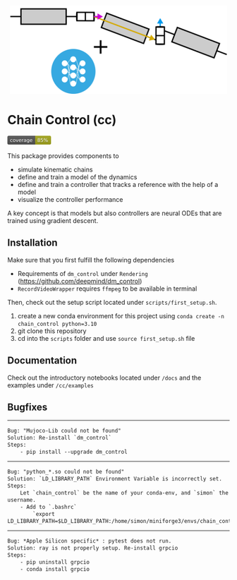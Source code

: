 <p align="center">
<img src="icons/icon2.png" height="200" />
</p>

# Chain Control (cc)

<img src="icons/coverage.svg" height="20" />

This package provides components to 
- simulate kinematic chains
- define and train a model of the dynamics
- define and train a controller that tracks a reference with the help of a model
- visualize the controller performance

A key concept is that models but also controllers are neural ODEs that are trained using gradient descent.

## Installation

Make sure that you first fulfill the following dependencies
- Requirements of `dm_control` under `Rendering` (https://github.com/deepmind/dm_control)
- `RecordVideoWrapper` requires `ffmpeg` to be available in terminal

Then, check out the setup script located under `scripts/first_setup.sh`. 

1. create a new conda environment for this project using `conda create -n chain_control python=3.10`
2. git clone this repository
3. cd into the `scripts` folder and use `source first_setup.sh` file

## Documentation

Check out the introductory notebooks located under `/docs` and the examples under `/cc/examples`

## Bugfixes

---
    Bug: "Mujoco-Lib could not be found"
    Solution: Re-install `dm_control`
    Steps:
        - pip install --upgrade dm_control

---

    Bug: "python_*.so could not be found"
    Solution: `LD_LIBRARY_PATH` Environment Variable is incorrectly set.
    Steps: 
        Let `chain_control` be the name of your conda-env, and `simon` the username.
        - Add to `.bashrc`
            `export LD_LIBRARY_PATH=$LD_LIBRARY_PATH:/home/simon/miniforge3/envs/chain_control/lib`

---

    Bug: *Apple Silicon specific* : pytest does not run.
    Solution: ray is not properly setup. Re-install grpcio
    Steps:
        - pip uninstall grpcio
        - conda install grpcio
